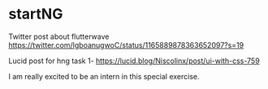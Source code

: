 # startNG


Twitter post about flutterwave https://twitter.com/IgboanugwoC/status/1165889878363652097?s=19

Lucid post for hng task 1- https://lucid.blog/Niscolinx/post/ui-with-css-759

I am really excited to be an intern in this special exercise.
